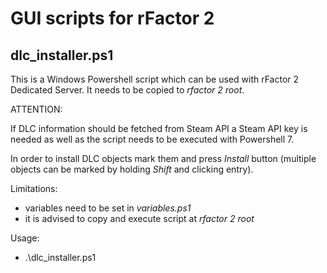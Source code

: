 # GUI scripts for rFactor 2

## dlc_installer.ps1

This is a Windows Powershell script which can be used with rFactor 2 Dedicated Server. It needs to be copied to *rfactor 2 root*.

ATTENTION:

If DLC information should be fetched from Steam API a Steam API key is needed as well as the script needs to be executed with Powershell 7.

In order to install DLC objects mark them and press *Install* button (multiple objects can be marked by holding *Shift* and clicking entry). 

Limitations:

- variables need to be set in *variables.ps1*
- it is advised to copy and execute script at *rfactor 2 root*

Usage:

- .\dlc_installer.ps1